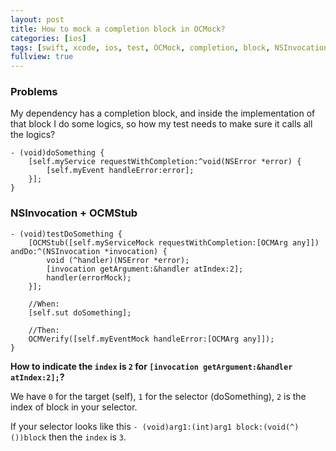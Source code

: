 ```yaml
---
layout: post
title: How to mock a completion block in OCMock?
categories: [ios]
tags: [swift, xcode, ios, test, OCMock, completion, block, NSInvocation, OCMStub]
fullview: true
---
```


### Problems
My dependency has a completion block, and inside the implementation of that block I do some logics, so how my test needs to make sure it calls all the logics?

```
- (void)doSomething {
	[self.myService requestWithCompletion:^void(NSError *error) {
		[self.myEvent handleError:error];
	}];
}
```

### NSInvocation + OCMStub

```
- (void)testDoSomething {
	[OCMStub([self.myServiceMock requestWithCompletion:[OCMArg any]]) andDo:^(NSInvocation *invocation) {
        void (^handler)(NSError *error);
        [invocation getArgument:&handler atIndex:2];
        handler(errorMock);
    }];
    
    //When:
    [self.sut doSomething];
    
    //Then:
    OCMVerify([self.myEventMock handleError:[OCMArg any]]);
}
```


**How to indicate the `index` is `2` for `[invocation getArgument:&handler atIndex:2];`?**

We have `0` for the target (self), `1` for the selector (doSomething), `2` is the index of block in your selector.

If your selector looks like this `- (void)arg1:(int)arg1 block:(void(^)())block` then the `index` is `3`.

